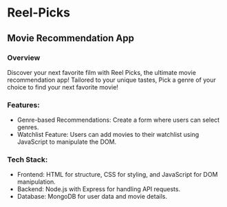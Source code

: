 # Reel-Picks
## Movie Recommendation App 
### Overview
Discover your next favorite film with Reel Picks, the ultimate movie recommendation app! Tailored to your unique tastes, Pick a genre of your choice to find your next favorite movie!
### Features:
* Genre-based Recommendations: Create a form where users can select genres.
* Watchlist Feature: Users can add movies to their watchlist using JavaScript to manipulate the DOM.
### Tech Stack:
* Frontend: HTML for structure, CSS for styling, and JavaScript for DOM manipulation.
* Backend: Node.js with Express for handling API requests.
* Database: MongoDB for user data and movie details.
